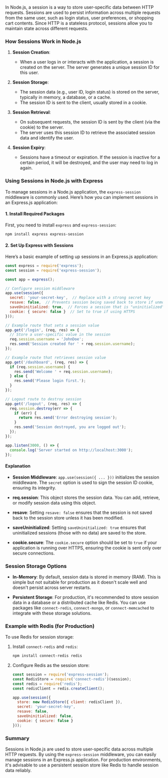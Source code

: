 In Node.js, a session is a way to store user-specific data between HTTP requests. Sessions are used to persist information across multiple requests from the same user, such as login status, user preferences, or shopping cart contents. Since HTTP is a stateless protocol, sessions allow you to maintain state across different requests.

### How Sessions Work in Node.js

1. **Session Creation**:
   - When a user logs in or interacts with the application, a session is created on the server. The server generates a unique session ID for this user.
   
2. **Session Storage**:
   - The session data (e.g., user ID, login status) is stored on the server, typically in memory, a database, or a cache.
   - The session ID is sent to the client, usually stored in a cookie.

3. **Session Retrieval**:
   - On subsequent requests, the session ID is sent by the client (via the cookie) to the server.
   - The server uses this session ID to retrieve the associated session data and identify the user.

4. **Session Expiry**:
   - Sessions have a timeout or expiration. If the session is inactive for a certain period, it will be destroyed, and the user may need to log in again.

### Using Sessions in Node.js with Express

To manage sessions in a Node.js application, the `express-session` middleware is commonly used. Here’s how you can implement sessions in an Express.js application:

#### 1. Install Required Packages
First, you need to install `express` and `express-session`:

```bash
npm install express express-session
```

#### 2. Set Up Express with Sessions

Here’s a basic example of setting up sessions in an Express.js application:

```javascript
const express = require('express');
const session = require('express-session');

const app = express();

// Configure session middleware
app.use(session({
  secret: 'your-secret-key',  // Replace with a strong secret key
  resave: false,  // Prevents session being saved back to store if unmodified
  saveUninitialized: true,  // Forces a session that is "uninitialized" to be saved
  cookie: { secure: false }  // Set to true if using HTTPS
}));

// Example route that sets a session value
app.get('/login', (req, res) => {
  // Store a user-specific value in the session
  req.session.username = 'JohnDoe';
  res.send('Session created for ' + req.session.username);
});

// Example route that retrieves session value
app.get('/dashboard', (req, res) => {
  if (req.session.username) {
    res.send('Welcome ' + req.session.username);
  } else {
    res.send('Please login first.');
  }
});

// Logout route to destroy session
app.get('/logout', (req, res) => {
  req.session.destroy(err => {
    if (err) {
      return res.send('Error destroying session');
    }
    res.send('Session destroyed, you are logged out');
  });
});

app.listen(3000, () => {
  console.log('Server started on http://localhost:3000');
});
```

#### Explanation

- **Session Middleware**: `app.use(session({ ... }))` initializes the session middleware. The `secret` option is used to sign the session ID cookie, ensuring its integrity.
  
- **req.session**: This object stores the session data. You can add, retrieve, or modify session data using this object.

- **resave**: Setting `resave: false` ensures that the session is not saved back to the session store unless it has been modified.

- **saveUninitialized**: Setting `saveUninitialized: true` ensures that uninitialized sessions (those with no data) are saved to the store.

- **cookie.secure**: The `cookie.secure` option should be set to `true` if your application is running over HTTPS, ensuring the cookie is sent only over secure connections.

### Session Storage Options

- **In-Memory**: By default, session data is stored in memory (RAM). This is simple but not suitable for production as it doesn't scale well and doesn't persist across server restarts.
  
- **Persistent Storage**: For production, it's recommended to store session data in a database or a distributed cache like Redis. You can use packages like `connect-redis`, `connect-mongo`, or `connect-memcached` to integrate with these storage solutions.

### Example with Redis (for Production)

To use Redis for session storage:

1. Install `connect-redis` and `redis`:

   ```bash
   npm install connect-redis redis
   ```

2. Configure Redis as the session store:

   ```javascript
   const session = require('express-session');
   const RedisStore = require('connect-redis')(session);
   const redis = require('redis');
   const redisClient = redis.createClient();

   app.use(session({
     store: new RedisStore({ client: redisClient }),
     secret: 'your-secret-key',
     resave: false,
     saveUninitialized: false,
     cookie: { secure: false }
   }));
   ```

### Summary

Sessions in Node.js are used to store user-specific data across multiple HTTP requests. By using the `express-session` middleware, you can easily manage sessions in an Express.js application. For production environments, it's advisable to use a persistent session store like Redis to handle session data reliably.